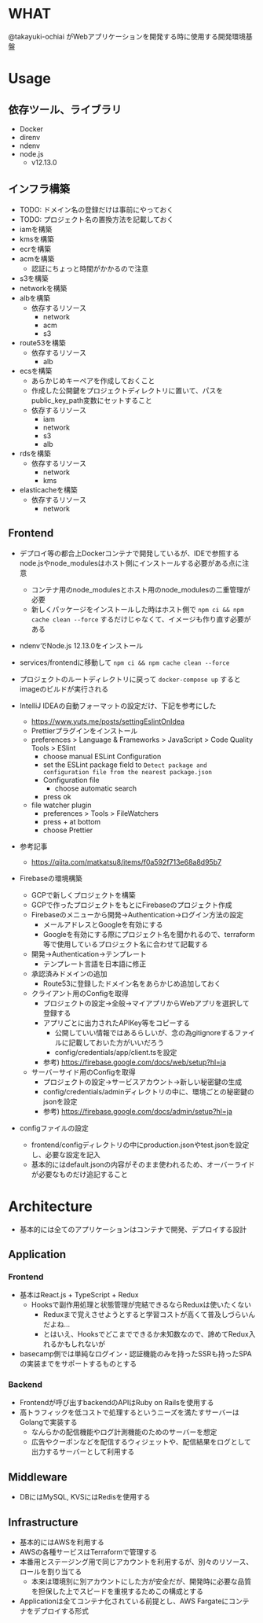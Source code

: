 # WHAT
@takayuki-ochiai がWebアプリケーションを開発する時に使用する開発環境基盤

# Usage
## 依存ツール、ライブラリ
- Docker
- direnv
- ndenv
- node.js
  - v12.13.0

## インフラ構築
- TODO: ドメイン名の登録だけは事前にやっておく
- TODO: プロジェクト名の置換方法を記載しておく
- iamを構築
- kmsを構築
- ecrを構築
- acmを構築
  - 認証にちょっと時間がかかるので注意
- s3を構築
- networkを構築
- albを構築
  - 依存するリソース
    - network
    - acm
    - s3
- route53を構築
  - 依存するリソース
    - alb
- ecsを構築
  - あらかじめキーペアを作成しておくこと
  - 作成した公開鍵をプロジェクトディレクトリに置いて、パスをpublic_key_path変数にセットすること
  - 依存するリソース
    - iam
    - network
    - s3
    - alb
- rdsを構築
  - 依存するリソース
    - network
    - kms
- elasticacheを構築
  - 依存するリソース
    - network

## Frontend
- デプロイ等の都合上Dockerコンテナで開発しているが、IDEで参照するnode.jsやnode_modulesはホスト側にインストールする必要がある点に注意
  - コンテナ用のnode_modulesとホスト用のnode_modulesの二重管理が必要
  - 新しくパッケージをインストールした時はホスト側で `npm ci && npm cache clean --force` するだけじゃなくて、イメージも作り直す必要がある
- ndenvでNode.js 12.13.0をインストール
- services/frontendに移動して `npm ci && npm cache clean --force`
- プロジェクトのルートディレクトリに戻って `docker-compose up` するとimageのビルドが実行される
- IntelliJ IDEAの自動フォーマットの設定だけ、下記を参考にした
  - https://www.yuts.me/posts/settingEslintOnIdea
  - Prettierプラグインをインストール
  - preferences > Language & Frameworks > JavaScript > Code Quality Tools > ESlint
    - choose manual ESLint Configuration
    - set the ESLint package field to `Detect package and configuration file from the nearest package.json`
    - Configuration file
      - choose automatic search
    - press ok
  - file watcher plugin
    - preferences > Tools > FileWatchers
    - press + at bottom
    - choose Prettier
- 参考記事
  - https://qiita.com/matkatsu8/items/f0a592f713e68a8d95b7

- Firebaseの環境構築
  - GCPで新しくプロジェクトを構築
  - GCPで作ったプロジェクトをもとにFirebaseのプロジェクト作成
  - Firebaseのメニューから開発→Authentication→ログイン方法の設定
    - メールアドレスとGoogleを有効にする
    - Googleを有効にする際にプロジェクト名を聞かれるので、terraform等で使用しているプロジェクト名に合わせて記載する
  - 開発→Authentication→テンプレート
    - テンプレート言語を日本語に修正
  - 承認済みドメインの追加
    - Route53に登録したドメイン名をあらかじめ追加しておく
  - クライアント用のConfigを取得
    - プロジェクトの設定→全般→マイアプリからWebアプリを選択して登録する
    - アプリごとに出力されたAPIKey等をコピーする
      - 公開していい情報ではあるらしいが、念の為gitignoreするファイルに記載しておいた方がいいだろう
      - config/credentials/app/client.tsを設定
    - 参考) https://firebase.google.com/docs/web/setup?hl=ja
  - サーバーサイド用のConfigを取得
    - プロジェクトの設定→サービスアカウント→新しい秘密鍵の生成
    - config/credentials/adminディレクトリの中に、環境ごとの秘密鍵のjsonを設定
    - 参考) https://firebase.google.com/docs/admin/setup?hl=ja
- configファイルの設定
  - frontend/configディレクトリの中にproduction.jsonやtest.jsonを設定し、必要な設定を記入
  - 基本的にはdefault.jsonの内容がそのまま使われるため、オーバーライドが必要なものだけ追記すること

# Architecture
- 基本的には全てのアプリケーションはコンテナで開発、デプロイする設計

## Application
### Frontend
- 基本はReact.js + TypeScript + Redux
  - Hooksで副作用処理と状態管理が完結できるならReduxは使いたくない
    - Reduxまで覚えさせようとすると学習コストが高くて普及しづらいんだよね…
    - とはいえ、Hooksでどこまでできるか未知数なので、諦めてRedux入れるかもしれないが
- basecamp側では単純なログイン・認証機能のみを持ったSSRも持ったSPAの実装までをサポートするものとする


### Backend
- Frontendが呼び出すbackendのAPIはRuby on Railsを使用する
- 高トラフィックを低コストで処理するというニーズを満たすサーバーはGolangで実装する
  - なんらかの配信機能やログ計測機能のためのサーバーを想定
  - 広告やクーポンなどを配信するウィジェットや、配信結果をログとして出力するサーバーとして利用する

## Middleware
- DBにはMySQL, KVSにはRedisを使用する


## Infrastructure
- 基本的にはAWSを利用する
- AWSの各種サービスはTerraformで管理する
- 本番用とステージング用で同じアカウントを利用するが、別々のリソース、ロールを割り当てる
  - 本来は環境別に別アカウントにした方が安全だが、開発時に必要な品質を担保した上でスピードを重視するためこの構成とする
- Applicationは全てコンテナ化されている前提とし、AWS Fargateにコンテナをデプロイする形式

